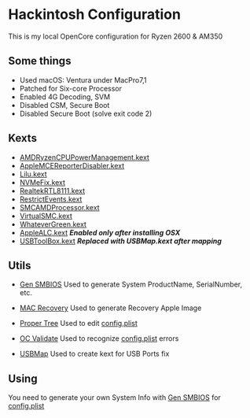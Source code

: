 # Hackintosh Configuration

This is my local OpenCore configuration for Ryzen 2600 & AM350

## Some things

- Used macOS: Ventura under MacPro7,1
- Patched for Six-core Processor
- Enabled 4G Decoding, SVM
- Disabled CSM, Secure Boot
- Disabled Secure Boot (solve exit code 2)

## Kexts

- [AMDRyzenCPUPowerManagement.kext](https://github.com/trulyspinach/SMCAMDProcessor)
- [AppleMCEReporterDisabler.kext](https://github.com/Pavo-IM/OC-Gen-X/issues/118)
- [Lilu.kext](https://github.com/acidanthera/Lilu)
- [NVMeFix.kext](https://github.com/acidanthera/NVMeFix)
- [RealtekRTL8111.kext](https://github.com/Mieze/RTL8111_driver_for_OS_X)
- [RestrictEvents.kext](https://github.com/acidanthera/RestrictEvents)
- [SMCAMDProcessor.kext](https://github.com/trulyspinach/SMCAMDProcessor)
- [VirtualSMC.kext](https://github.com/acidanthera/VirtualSMC/releases)
- [WhateverGreen.kext](https://github.com/acidanthera/WhateverGreen)
- [AppleALC.kext](https://github.com/acidanthera/AppleALC/releases)
**_Enabled only after installing OSX_**
- [USBToolBox.kext](https://github.com/USBToolBox/tool)
**_Replaced with USBMap.kext after mapping_**

## Utils

- [Gen SMBIOS](/Utils/Gen%20SMBIOS/)
  Used to generate System ProductName, SerialNumber, etc.

- [MAC Recovery](/Utils/MAC%20Recovery/)
  Used to generate Recovery Apple Image

- [Proper Tree](/Utils/Proper%20Tree/)
  Used to edit [config.plist](/EFI/OC/config.plist)
  
- [OC Validate](/Utils/OC%20Validate/)
  Used to recognize [config.plist](/EFI/OC/config.plist) errors

- [USBMap](/Utils/USBMap/)
  Used to create kext for USB Ports fix

## Using

You need to generate your own System Info with [Gen SMBIOS](/Utils/Gen%20SMBIOS/) for [config.plist](/EFI/OC/config.plist)

